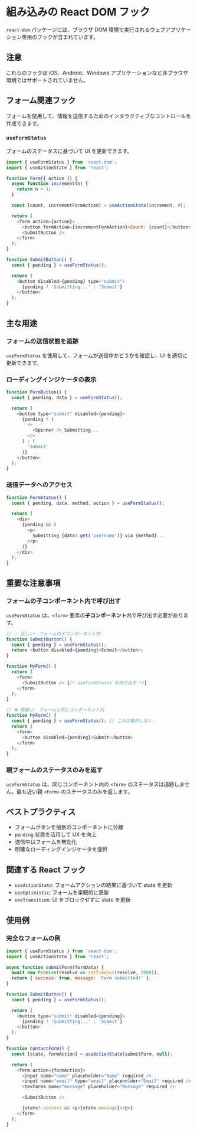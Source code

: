 # 組み込みの React DOM フック

`react-dom` パッケージには、ブラウザ DOM 環境で実行されるウェブアプリケーション専用のフックが含まれています。

## 注意

これらのフックは iOS、Android、Windows アプリケーションなど非ブラウザ環境ではサポートされていません。

## フォーム関連フック

フォームを使用して、情報を送信するためのインタラクティブなコントロールを作成できます。

### `useFormStatus`

フォームのステータスに基づいて UI を更新できます。

```javascript
import { useFormStatus } from 'react-dom';
import { useActionState } from 'react';

function Form({ action }) {
  async function increment(n) {
    return n + 1;
  }

  const [count, incrementFormAction] = useActionState(increment, 0);

  return (
    <form action={action}>
      <button formAction={incrementFormAction}>Count: {count}</button>
      <SubmitButton />
    </form>
  );
}

function SubmitButton() {
  const { pending } = useFormStatus();

  return (
    <button disabled={pending} type="submit">
      {pending ? 'Submitting...' : 'Submit'}
    </button>
  );
}
```

## 主な用途

### フォームの送信状態を追跡

`useFormStatus` を使用して、フォームが送信中かどうかを確認し、UI を適切に更新できます。

### ローディングインジケータの表示

```javascript
function FormButton() {
  const { pending, data } = useFormStatus();

  return (
    <button type="submit" disabled={pending}>
      {pending ? (
        <>
          <Spinner /> Submitting...
        </>
      ) : (
        'Submit'
      )}
    </button>
  );
}
```

### 送信データへのアクセス

```javascript
function FormStatus() {
  const { pending, data, method, action } = useFormStatus();

  return (
    <div>
      {pending && (
        <p>
          Submitting {data?.get('username')} via {method}...
        </p>
      )}
    </div>
  );
}
```

## 重要な注意事項

### フォームの子コンポーネント内で呼び出す

`useFormStatus` は、`<form>` 要素の**子コンポーネント**内で呼び出す必要があります。

```javascript
// ✅ 正しい: フォームの子コンポーネント内
function SubmitButton() {
  const { pending } = useFormStatus();
  return <button disabled={pending}>Submit</button>;
}

function MyForm() {
  return (
    <form>
      <SubmitButton /> {/* useFormStatus を呼び出す */}
    </form>
  );
}

// ❌ 間違い: フォームと同じコンポーネント内
function MyForm() {
  const { pending } = useFormStatus(); // これは動作しない
  return (
    <form>
      <button disabled={pending}>Submit</button>
    </form>
  );
}
```

### 親フォームのステータスのみを返す

`useFormStatus` は、同じコンポーネント内の `<form>` のステータスは追跡しません。最も近い親 `<form>` のステータスのみを返します。

## ベストプラクティス

- フォームボタンを個別のコンポーネントに分離
- `pending` 状態を活用して UX を向上
- 送信中はフォームを無効化
- 明確なローディングインジケータを提供

## 関連する React フック

- `useActionState`: フォームアクションの結果に基づいて state を更新
- `useOptimistic`: フォームを楽観的に更新
- `useTransition`: UI をブロックせずに state を更新

## 使用例

### 完全なフォームの例

```javascript
import { useFormStatus } from 'react-dom';
import { useActionState } from 'react';

async function submitForm(formData) {
  await new Promise(resolve => setTimeout(resolve, 2000));
  return { success: true, message: 'Form submitted!' };
}

function SubmitButton() {
  const { pending } = useFormStatus();

  return (
    <button type="submit" disabled={pending}>
      {pending ? 'Submitting...' : 'Submit'}
    </button>
  );
}

function ContactForm() {
  const [state, formAction] = useActionState(submitForm, null);

  return (
    <form action={formAction}>
      <input name="name" placeholder="Name" required />
      <input name="email" type="email" placeholder="Email" required />
      <textarea name="message" placeholder="Message" required />

      <SubmitButton />

      {state?.success && <p>{state.message}</p>}
    </form>
  );
}
```
